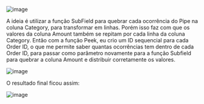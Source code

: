 ![image](https://user-images.githubusercontent.com/65839541/131934096-061a13d8-cd68-48cb-b54d-8fd7764e86cc.png)

A ideia é utilizar a função SubField para quebrar cada ocorrência do Pipe na coluna Category, para transformar em linhas. Porém isso faz com que os valores da coluna Amount também se repitam por cada linha da coluna Category. Então com a função Peek, eu crio um ID sequencial para cada Order ID, o que me permite saber quantas ocorrências tem dentro de cada Order ID, para passar como parâmetro novamente para a função Subfield para quebrar a coluna Amount e distribuir corretamente os valores.

![image](https://user-images.githubusercontent.com/65839541/186795438-94260cd7-d37b-4da5-b257-131d53bc67a3.png)

O resultado final ficou assim:

![image](https://user-images.githubusercontent.com/65839541/186795738-44d71c05-1922-4e62-914e-4593222d7175.png)

